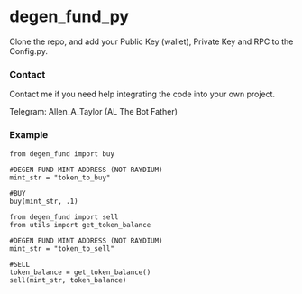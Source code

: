 # degen_fund_py

Clone the repo, and add your Public Key (wallet), Private Key and RPC to the Config.py.

### Contact

Contact me if you need help integrating the code into your own project. 

Telegram: Allen_A_Taylor (AL The Bot Father)

### Example

```
from degen_fund import buy

#DEGEN FUND MINT ADDRESS (NOT RAYDIUM)
mint_str = "token_to_buy"

#BUY
buy(mint_str, .1)
```
```
from degen_fund import sell
from utils import get_token_balance

#DEGEN FUND MINT ADDRESS (NOT RAYDIUM)
mint_str = "token_to_sell"

#SELL
token_balance = get_token_balance()
sell(mint_str, token_balance)
```
